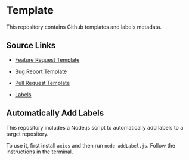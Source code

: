 # Template

This repository contains Github templates and labels metadata.

## Source Links

- [Feature Request Template](https://github.com/jhssong/template/blob/main/.github/ISSUE_TEMPLATE/feature_request.md)

- [Bug Report Template](https://github.com/jhssong/template/blob/main/.github/ISSUE_TEMPLATE/bug_report.md)

- [Pull Request Template](https://github.com/jhssong/template/blob/main/.github/PULL_REQUEST_TEMPLATE.md)

- [Labels](https://github.com/jhssong/template/blob/main/labels.js)

## Automatically Add Labels 

This repository includes a Node.js script to automatically add labels to a target repository.

To use it, first install `axios` and then run `node addLabel.js`. Follow the instructions in the terminal.
